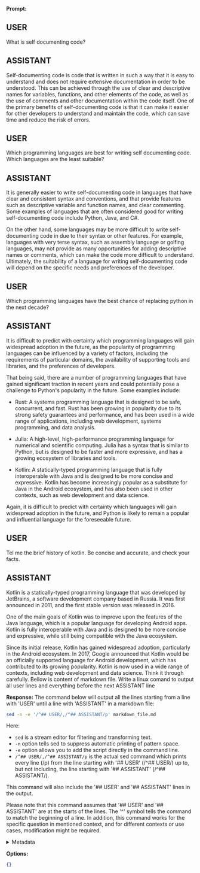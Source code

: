 **Prompt:**
## USER
What is self documenting code?

## ASSISTANT
Self-documenting code is code that is written in such a way that it is easy to understand and does not require extensive documentation in order to be understood. This can be achieved through the use of clear and descriptive names for variables, functions, and other elements of the code, as well as the use of comments and other documentation within the code itself. One of the primary benefits of self-documenting code is that it can make it easier for other developers to understand and maintain the code, which can save time and reduce the risk of errors. 

## USER
Which programming languages are best for writing self documenting code. Which languages are the least suitable?

## ASSISTANT
It is generally easier to write self-documenting code in languages that have clear and consistent syntax and conventions, and that provide features such as descriptive variable and function names, and clear commenting. Some examples of languages that are often considered good for writing self-documenting code include Python, Java, and C#.

On the other hand, some languages may be more difficult to write self-documenting code in due to their syntax or other features. For example, languages with very terse syntax, such as assembly language or golfing languages, may not provide as many opportunities for adding descriptive names or comments, which can make the code more difficult to understand. Ultimately, the suitability of a language for writing self-documenting code will depend on the specific needs and preferences of the developer.

## USER
Which programming languages have the best chance of replacing python in the next decade?

## ASSISTANT
It is difficult to predict with certainty which programming languages will gain widespread adoption in the future, as the popularity of programming languages can be influenced by a variety of factors, including the requirements of particular domains, the availability of supporting tools and libraries, and the preferences of developers.

That being said, there are a number of programming languages that have gained significant traction in recent years and could potentially pose a challenge to Python's popularity in the future. Some examples include:

- Rust: A systems programming language that is designed to be safe, concurrent, and fast. Rust has been growing in popularity due to its strong safety guarantees and performance, and has been used in a wide range of applications, including web development, systems programming, and data analysis.

- Julia: A high-level, high-performance programming language for numerical and scientific computing. Julia has a syntax that is similar to Python, but is designed to be faster and more expressive, and has a growing ecosystem of libraries and tools.

- Kotlin: A statically-typed programming language that is fully interoperable with Java and is designed to be more concise and expressive. Kotlin has become increasingly popular as a substitute for Java in the Android ecosystem, and has also been used in other contexts, such as web development and data science.

Again, it is difficult to predict with certainty which languages will gain widespread adoption in the future, and Python is likely to remain a popular and influential language for the foreseeable future.

## USER
Tel me the brief history of kotlin. Be concise and accurate, and check your facts.

## ASSISTANT
Kotlin is a statically-typed programming language that was developed by JetBrains, a software development company based in Russia. It was first announced in 2011, and the first stable version was released in 2016.

One of the main goals of Kotlin was to improve upon the features of the Java language, which is a popular language for developing Android apps. Kotlin is fully interoperable with Java and is designed to be more concise and expressive, while still being compatible with the Java ecosystem.

Since its initial release, Kotlin has gained widespread adoption, particularly in the Android ecosystem. In 2017, Google announced that Kotlin would be an officially supported language for Android development, which has contributed to its growing popularity. Kotlin is now used in a wide range of contexts, including web development and data science. Think it through carefully. Bellow is content of markdown file. Write a linux comand to output all user lines and everything before the next ASSISTANT line

**Response:**
The command below will output all the lines starting from a line with 'USER' until a line with 'ASSISTANT' in a markdown file:

```bash
sed -n -e '/^## USER/,/^## ASSISTANT/p' markdown_file.md
```

Here:

- `sed` is a stream editor for filtering and transforming text.
- `-n` option tells sed to suppress automatic printing of pattern space.
- `-e` option allows you to add the script directly in the command line.
- `/^## USER/,/^## ASSISTANT/p` is the actual sed command which prints every line (/p) from the line starting with '## USER' (/^## USER/) up to, but not including, the line starting with '## ASSISTANT' (/^## ASSISTANT/). 

This command will also include the '## USER' and '## ASSISTANT' lines in the output.
  
Please note that this command assumes that '## USER' and '## ASSISTANT' are at the starts of the lines. The '^' symbol tells the command to match the beginning of a line. In addition, this command works for the specific question in mentioned context, and for different contexts or use cases, modification might be required.

<details><summary>Metadata</summary>

- Duration: 15772 ms
- Datetime: 2023-08-26T21:10:07.422657
- Model: gpt-4-0613

</details>

**Options:**
```json
{}
```

